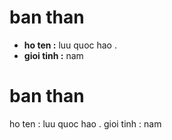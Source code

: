 # ban than
- **ho ten :** luu quoc hao .
- **gioi tinh :** nam

# ban than
ho ten : luu quoc hao .
gioi tinh : nam
